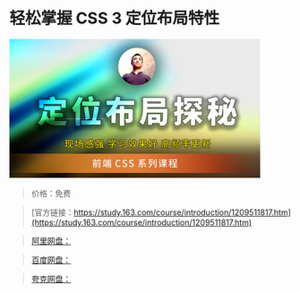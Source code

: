# 轻松掌握 CSS 3 定位布局特性

![img](../../../assets/study163/free/24f5316951cd4c6da75985f28f561370.png)

> 价格：免费

> [官方链接：https://study.163.com/course/introduction/1209511817.htm](https://study.163.com/course/introduction/1209511817.htm)

> [阿里网盘：]()

> [百度网盘：]()

> [夸克网盘：]()
